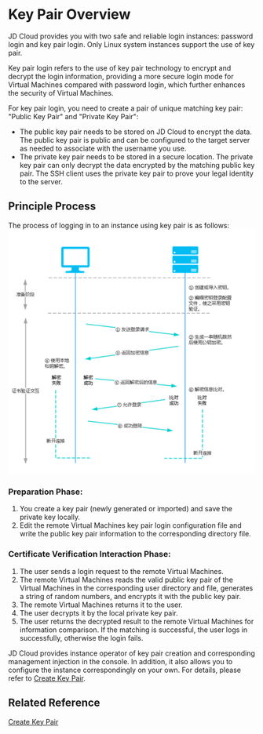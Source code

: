 # Key Pair Overview
JD Cloud provides you with two safe and reliable login instances: password login and key pair login. Only Linux system instances support the use of key pair.

Key pair login refers to the use of key pair technology to encrypt and decrypt the login information, providing a more secure login mode for Virtual Machines compared with password login, which further enhances the security of Virtual Machines.

For key pair login, you need to create a pair of unique matching key pair: "Public Key Pair" and "Private Key Pair":

* The public key pair needs to be stored on JD Cloud to encrypt the data. The public key pair is public and can be configured to the target server as needed to associate with the username you use.
* The private key pair needs to be stored in a secure location. The private key pair can only decrypt the data encrypted by the matching public key pair. The SSH client uses the private key pair to prove your legal identity to the server.

## Principle Process
The process of logging in to an instance using key pair is as follows:
![](../../../../../image/vm/Operation-Guide-keypair-overview1.png)

### Preparation Phase:
1. You create a key pair (newly generated or imported) and save the private key locally.
2. Edit the remote Virtual Machines key pair login configuration file and write the public key pair information to the corresponding directory file.

### Certificate Verification Interaction Phase:

1. The user sends a login request to the remote Virtual Machines.
2. The remote Virtual Machines reads the valid public key pair of the Virtual Machines in the corresponding user directory and file, generates a string of random numbers, and encrypts it with the public key pair.
3. The remote Virtual Machines returns it to the user.
4. The user decrypts it by the local private key pair.
5. The user returns the decrypted result to the remote Virtual Machines for information comparison. If the matching is successful, the user logs in successfully, otherwise the login fails.

JD Cloud provides instance operator of key pair creation and corresponding management injection in the console. In addition, it also allows you to configure the instance correspondingly on your own. For details, please refer to [Create Key Pair](../Operation-Guide/Key-Pair/Create-Keypair.md).

## Related Reference

[Create Key Pair](../Operation-Guide/Key-Pair/Create-Keypair.md)


  [1]: ./images/Operation-Guide-keypair-overview1.png "Operation-Guide-keypair-overview1.png"
